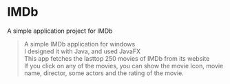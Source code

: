 # IMDb
A simple application project for IMDb </br>
> A simple IMDb application for windows </br>
> I designed it with Java, and used JavaFX </br>
> This app fetches the lasttop 250 movies of IMDb from its website </br>
> If you click on any of the movies, you can show the movie Icon, movie name, director, some actors and the rating of the movie. </br> 
